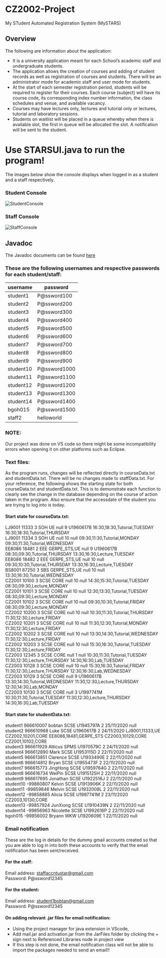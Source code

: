 # CZ2002-Project

My STudent Automated Registration System (MySTARS)

## Overview

The following are information about the application:

- It is a university application meant for each School’s academic staff and
  undergraduate students.
- The application allows the creation of courses and adding of student records as well
  as registration of courses and students. There will be an administrator mode for
  academic staff and user mode for students.
- At the start of each semester registration period, students will be required to register
  for their courses. Each course (subject) will have its course code, its corresponding
  index number information, the class schedules and venue, and available vacancy.
- Courses may have lectures only, lectures and tutorial only or lectures, tutorial and
  laboratory sessions.
- Students on waitlist will be placed in a queue whereby when there is available slot,
  the first in queue will be allocated the slot. A notification will be sent to the student.

# Use STARSUI.java to run the program!

The images below show the console displays when logged in as a student and a staff respectively.

### Student Console

![StudentConsole](https://user-images.githubusercontent.com/70562873/100107529-b4eedf80-2ea4-11eb-9c60-d644fd2b956a.JPG)

### Staff Console

![StaffConsole](https://user-images.githubusercontent.com/70562873/100107664-d9e35280-2ea4-11eb-81ae-711c28a2b6b3.JPG)

## Javadoc

The Javadoc documents can be found [here](https://github.com/madrackwp/CZ2002-Project/tree/main/html)

### These are the following usernames and respective passwords for each student/staff:

| username  | password     |
| --------- | ------------ |
| student1  | P@ssword100  |
| student2  | P@ssword200  |
| student3  | P@ssword300  |
| student4  | P@ssword400  |
| student5  | P@ssword500  |
| student6  | P@ssword600  |
| student7  | P@ssword700  |
| student8  | P@ssword800  |
| student9  | P@ssword900  |
| student10 | P@ssword1000 |
| student11 | P@ssword1100 |
| student12 | P@ssword1200 |
| student13 | P@ssword1300 |
| student14 | P@ssword1400 |
| bgoh015   | P@ssword1500 |
| staff2    | helloworld   |

### NOTE:

Our project was done on VS code so there might be some incompatibility errors when opening it on other platforms such as Eclipse.

### Text files:

As the program runs, changes will be reflected directly in courseData.txt and studentData.txt. There will be no changes made to staffData.txt. For your reference, the following shows the starting state for both courseData.txt and studentData.txt. This is to demonstrate each function to clearly see the change in the database depending on the course of action taken in the program. Also ensure that the accessdate of the student you are trying to log into is today.

#### Start state for courseData.txt:

LJ9001 11333 3 SOH UE null 9 U1960617B 16:30,18:30,Tutorial,TUESDAY 16:30,18:30,Tutorial,THURSDAY <br/>
LJ9001 11334 3 SOH UE null 10 null 09:30,11:30,Tutorial,MONDAY 09:30,11:30,Tutorial,WEDNESDAY <br/>
EE8086 18481 2 EEE GERPE_STS,UE null 9 U1960617B 08:30,09:30,Tutorial,THURSDAY 13:30,16:30,Lecture,TUESDAY <br/>
EE8086 18482 2 EEE GERPE_STS,UE null 10 null 09:30,10:30,Tutorial,THURSDAY 13:30,16:30,Lecture,TUESDAY <br/>
BS8001 87250 3 SBS GERPE_STS,UE null 10 null 13:30,16:30,Tutorial,WEDNESDAY <br/>
CZ2001 10100 3 SCSE CORE null 10 null 14:30,15:30,Tutorial,TUESDAY 08:30,09:30,Lecture,MONDAY <br/>
CZ2001 10101 3 SCSE CORE null 10 null 12:30,13:30,Tutorial,TUESDAY 08:30,09:30,Lecture,MONDAY <br/>
CZ2001 10102 3 SCSE CORE null 10 null 09:30,10:30,Tutorial,FRIDAY 08:30,09:30,Lecture,MONDAY <br/>
CZ2002 10200 3 SCSE CORE null 10 null 10:30,11:30,Tutorial,THURSDAY 11:30,12:30,Lecture,FRIDAY <br/>
CZ2002 10201 3 SCSE CORE null 10 null 11:30,12:30,Tutorial,MONDAY 11:30,12:30,Lecture,FRIDAY <br/>
CZ2002 10202 3 SCSE CORE null 10 null 13:30,14:30,Tutorial,WEDNESDAY 11:30,12:30,Lecture,FRIDAY <br/>
CZ2002 10203 3 SCSE CORE null 10 null 15:30,16:30,Tutorial,TUESDAY 11:30,12:30,Lecture,FRIDAY <br/>
CZ2003 12345 3 SCSE CORE null 1 null 10:30,11:30,Tutorial,TUESDAY 11:30,12:30,Lecture,THURSDAY 14:30,16:30,Lab,TUESDAY <br/>
CZ2003 10128 3 SCSE CORE null 10 null 15:30,16:30,Tutorial,FRIDAY 11:30,12:30,Lecture,THURSDAY 12:30,16:30,Lab,WEDNESDAY <br/>
CZ2003 10129 3 SCSE CORE null 9 U1960617B 13:30,14:30,Tutorial,WEDNESDAY 11:30,12:30,Lecture,THURSDAY 12:30,14:30,Lab,MONDAY <br/>
CZ2003 10130 3 SCSE CORE null 3 U1997741M 10:30,11:30,Tutorial,TUESDAY 11:30,12:30,Lecture,THURSDAY 14:30,16:30,Lab,TUESDAY<br/>

#### Start state for studentData.txt:

student1 966610007 bobtan SCSE U1945797A 2 25/11/2020 null <br/>
student2 966610968 Luke SCSE U1960617B 2 24/11/2020 LJ9001,11333,UE CZ2002,10201,CORE EE8086,18481,GERPE_STS CZ2003,10129,CORE CZ2001,10102,CORE <br/>
student3 966611929 Atticus SPMS U1970579C 2 24/11/2020 null <br/>
student4 966612890 Mark SCSE U1953115D 2 22/11/2020 null <br/>
student5 966613851 Clarence SCSE U1933490E 2 22/11/2020 null <br/>
student6 966614812 Bryan SCSE U1955473F 2 22/11/2020 null <br/>
student7 966615773 JingHong SCSE U1959764G 2 22/11/2020 null <br/>
student8 966616734 WeiPin SCSE U1915125H 2 22/11/2020 null <br/>
student9 966617695 Jonathan SCSE U1922516J 2 22/11/2020 null <br/>
student10 -99860807 Kelvin SCSE U1913906K 2 22/11/2020 null <br/>
student11 -99859846 Melvin SCSE U1932008L 2 22/11/2020 null <br/>
student12 -99858885 Alicia SCSE U1997741M 2 23/11/2020 CZ2003,10130,CORE <br/>
student13 -99857924 JunXiong SCSE U1910439N 2 22/11/2020 null <br/>
student14 -99856963 Nicolette SCSE U1992616P 2 22/11/2020 null <br/>
bgoh015 -99856002 Bryann WKW U1920609E 1 22/11/2020 null <br/>

### Email notification

These are the log in details for the dummy gmail accounts created so that you are able to log in into both these accounts to verify that the email notification has been sent/received.

#### For the staff:

Email address: staffaccntustar@gmail.com <br/>
Password: P@ssword12345

#### For the student:

Email address: student1bobtan@gmail.com <br/>
Password: P@ssword12345

#### On adding relevant .jar files for email notification:

- Using the project manager for java extension in VScode,
- Add mail.jar and activation.jar from the JarFiles folder by clicking the + sign next to Referenced Libraries node in project view
- If this step is not done, the email notification class will not be able to import the packages needed to send an email!!
